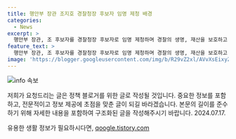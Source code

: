 ```yaml
---
title: 행안부 장관 조지호 경찰청장 후보자 임명 제청 배경
categories:
  - News
excerpt: >
  행안부 장관, 조 후보자를 경찰청장 후보자로 임명 제청하며 경찰의 생명, 재산을 보호하고 안녕과 질서를 유지할 적임자로 평가. 조 후보자는 경찰대 졸업 후 경험을 쌓아온 전문가로, 국가경찰위에서 동의를 얻어 후보자 임명을 준비 중. #행안부 #조후보자 #경찰청장
feature_text: >
  행안부 장관, 조 후보자를 경찰청장 후보자로 임명 제청하며 경찰의 생명, 재산을 보호하고 안녕과 질서를 유지할 적임자로 평가. 조 후보자는 경찰대 졸업 후 경험을 쌓아온 전문가로, 국가경찰위에서 동의를 얻어 후보자 임명을 준비 중. #행안부 #조후보자 #경찰청장
image: 'https://blogger.googleusercontent.com/img/b/R29vZ2xl/AVvXsEixyZcFfHzMRdzZMjFBmAUKJYCLCGyLL1o632UiGVXcaFdKo_bkvkuCioo0uUKlGfBVcT3P84aROyZIXSBEx3Aw5nCQ3pTgDom1WDC4m8eifvWiAmWEEVb4x6G_l8C0QH225ldMjyaFvpxGEBGNO37VmDTDMHGhJPq73UglMfDca1-0aw/s1600/blogspot.png'
---
```


<p><img src="https://blogger.googleusercontent.com/img/b/R29vZ2xl/AVvXsEixyZcFfHzMRdzZMjFBmAUKJYCLCGyLL1o632UiGVXcaFdKo_bkvkuCioo0uUKlGfBVcT3P84aROyZIXSBEx3Aw5nCQ3pTgDom1WDC4m8eifvWiAmWEEVb4x6G_l8C0QH225ldMjyaFvpxGEBGNO37VmDTDMHGhJPq73UglMfDca1-0aw/s1600/blogspot.png" alt="info 속보" /></p>

<p>저희가 요청드리는 글은 정책 블로거를 위한 글로 작성될 것입니다. 중요한 정보를 포함하고, 전문적이고 정보 제공에 초점을 맞춘 글이 되길 바라겠습니다. 본문의 길이를 준수하기 위해 자세한 내용을 포함하여 구조화된 글을 작성해주시기 바랍니다. 2024.07.17. </p>
유용한 생활 정보가 필요하시다면, <a href="https://qoogle.tistory.com" rel="dofollow">qoogle.tistory.com</a>


